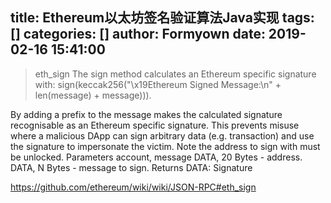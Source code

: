 title: Ethereum以太坊签名验证算法Java实现
tags: []
categories: []
author: Formyown
date: 2019-02-16 15:41:00
---

> eth_sign
The sign method calculates an Ethereum specific signature with: sign(keccak256("\x19Ethereum Signed Message:\n" + len(message) + message))).

By adding a prefix to the message makes the calculated signature recognisable as an Ethereum specific signature. This prevents misuse where a malicious DApp can sign arbitrary data (e.g. transaction) and use the signature to impersonate the victim.
Note the address to sign with must be unlocked.
Parameters
account, message
DATA, 20 Bytes - address.
DATA, N Bytes - message to sign.
Returns
DATA: Signature

https://github.com/ethereum/wiki/wiki/JSON-RPC#eth_sign